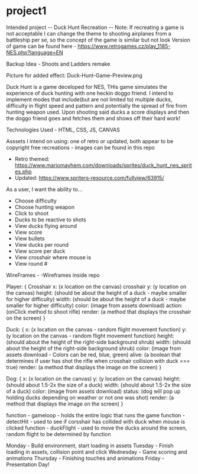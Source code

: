 # project1
Intended project  -- Duck Hunt Recreation -- Note: If recreating a game is not acceptable I can change the theme to shooting airplanes from a battleship per se, so the concept of the game is similar but not look
Version of game can be found here - https://www.retrogames.cz/play_1185-NES.php?language=EN

Backup Idea - Shoots and Ladders remake

Picture for added effect: Duck-Hunt-Game-Preview.png

Duck Hunt is a game deceloped for NES, THis game simulates the experience of duck hunting with one heckin doggo friend. I intend to implement modes that include(but are not limited to) multiple ducks, difficulty in flight speed and pattern and potentially the spread of fire from hunting weapon used. Upon shooting said ducks a score displays and then the doggo friend goes and fetches them and shows off their hard work!


Technologies Used - 
HTML, CSS, JS, CANVAS

Asssets I intend on using: one of retro or updated, both appear to be copyright free recreations - images can be found in this repo
- Retro themed: https://www.mariomayhem.com/downloads/sprites/duck_hunt_nes_sprites.php
- Updated: https://www.spriters-resource.com/fullview/63915/

As a user, I want the ability to... 
  - Choose difficulty
  - Choose hunting weapon
  - Click to shoot
  - Ducks to be reactive to shots
  - View ducks flying around
  - View score
  - View bullets
  - View ducks per round
  - View score per duck
  - View crosshair where mouse is
  - View round #

WireFrames - 
-Wireframes inside repo


Player: {
  Crosshair x: (x location on the canvas)
  crosshair y: (y location on the canvas)
  height: (should be about the height of a duck - maybe smaller for higher difficulty)
  width: (should be about the height of a duck - maybe smaller for higher difficulty)
  color: (image from assets download)
  action: (onClick method to shoot rifle)
  render: (a method that displays the crosshair on the screen)
}

Duck: {
  x: (x location on the canvas - random flight movement function)
  y: (y location on the canvas - random flight movement function)
  height: (should about the height of the right-side background shrub)
  width: (should about the height of the right-side background shrub)
  color: (image from assets download - Colors can be red, blue, green)
  alive: (a boolean that determines if user has shot the rifle when crosshair collision with duck === true)
  render: (a method that displays the image on the screen)
}

Dog: {
  x: (x location on the canvas)
  y: (y location on the canvas)
  height: (should about 1.5-2x the size of a duck)
  width: (should about 1.5-2x the size of a duck)
  color: (image from assets download)
  status: (dog will pop up holding ducks depending on weather or not one was shot)
  render: (a method that displays the image on the screen)
}

function - gameloop - holds the entire logic that runs the game
function - detectHit - used to see if corsshair has collided with duck when mouse is clicked
function - duckFlight - used to move the ducks around the screen, random flight to be determined by function


Monday - Build environment, start loading in assets
Tuesday - Finish loading in assets, collision point and click 
Wednesday - Game scoring and animations
Thursday - Finishing touches and animations
Friday - Presentation Day!